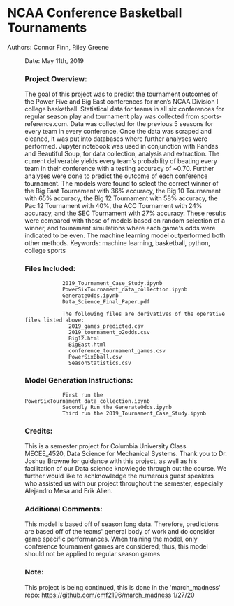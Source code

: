 # NCAA Conference Basketball Tournaments

Authors: Connor Finn, Riley Greene <dir>
Date: May 11th, 2019

### Project Overview: 

The goal of this project was to predict the tournament outcomes of the Power Five and Big East conferences for men’s NCAA Division I college basketball. Statistical data for teams in all six conferences for regular season play and tournament play was collected from sports-reference.com. Data was collected for the previous 5 seasons for every team in every conference. Once the data was scraped and cleaned, it was put into databases where further analyses were performed. Jupyter notebook was used in conjunction with Pandas and Beautiful Soup, for data collection, analysis and extraction. The current deliverable yields every team’s probability of beating every team in their conference with a testing accuracy of ~0.70.  Further analyses were done to predict the outcome of each conference tournament. The models were found to select the correct winner of the Big East Tournament with 36% accuracy, the Big 10 Tournament with 65% accuracy, the Big 12 Tournament with 58% accuracy, the Pac 12 Tournament with 40%, the ACC Tournament with 24% accuracy, and the SEC Tournament with 27% accuracy.  These results were compared with those of models based on random selection of a winner, and tounament simulations where each game's odds were indicated to be even.  The machine learning model outperformed both other methods.
Keywords: machine learning, basketball, python, college sports

### Files Included: 

                2019_Tournament_Case_Study.ipynb
                PowerSixTournament_data_collection.ipynb
                GenerateOdds.ipynb
                Data_Science_Final_Paper.pdf
                
                The following files are derivatives of the operative files listed above:
                  2019_games_predicted.csv
                  2019_tournament_o2odds.csv
                  Big12.html
                  BigEast.html
                  conference_tournament_games.csv
                  PowerSixBball.csv
                  SeasonStatistics.csv
                  
### Model Generation Instructions:

                First run the PowerSixTournament_data_collection.ipynb
                Secondly Run the GenerateOdds.ipynb
                Third run the 2019_Tournament_Case_Study.ipynb
                
### Credits:  

This is a semester project for Columbia University Class MECEE_4520, Data Science for Mechanical Systems.
Thank you to Dr. Joshua Browne for guidance with this project, as well as his facilitation of our Data science knowlegde through out the course. We further would like to achknowledge the numerous guest speakers who assisted us with our project throughout the semester, especially Alejandro Mesa and Erik Allen.

### Additional Comments:

This model is based off of season long data. Therefore, predictions are based off of the teams' general body of work and do consider game specific performances. When training the model, only conference tournament games are considered; thus, this model should not be applied to regular season games

### Note:
This project is being continued, this is done in the 'march_madness' repo: https://github.com/cmf2196/march_madness 1/27/20
